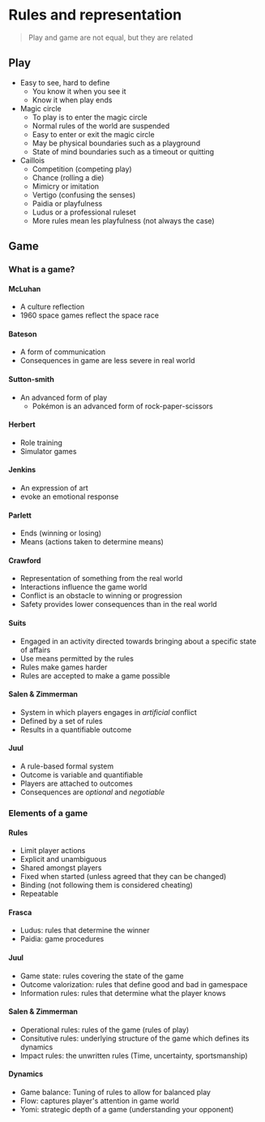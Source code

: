 # Rules and representation

> Play and game are not equal, but they are related

## Play

- Easy to see, hard to define
    - You know it when you see it
    - Know it when play ends
- Magic circle
    - To play is to enter the magic circle
    - Normal rules of the world are suspended
    - Easy to enter or exit the magic circle
    - May be physical boundaries such as a playground
    - State of mind boundaries such as a timeout or quitting
- Caillois
    - Competition (competing play)
    - Chance (rolling a die)
    - Mimicry or imitation
    - Vertigo (confusing the senses)
    - Paidia or playfulness
    - Ludus or a professional ruleset
    - More rules mean les playfulness (not always the case)

## Game

### What is a game?

#### McLuhan

- A culture reflection
- 1960 space games reflect the space race

#### Bateson

- A form of communication
- Consequences in game are less severe in real world

#### Sutton-smith

- An advanced form of play
    - Pokémon is an advanced form of rock-paper-scissors

#### Herbert

- Role training
- Simulator games

#### Jenkins

- An expression of art
- evoke an emotional response

#### Parlett

- Ends (winning or losing)
- Means (actions taken to determine means)

#### Crawford

- Representation of something from the real world
- Interactions influence the game world
- Conflict is an obstacle to winning or progression
- Safety provides lower consequences than in the real world

#### Suits

- Engaged in an activity directed towards bringing about a specific state of affairs
- Use means permitted by the rules
- Rules make games harder
- Rules are accepted to make a game possible

#### Salen & Zimmerman

- System in which players engages in *artificial* conflict
- Defined by a set of rules
- Results in a quantifiable outcome

#### Juul

- A rule-based formal system
- Outcome is variable and quantifiable
- Players are attached to outcomes
- Consequences are *optional* and *negotiable*

### Elements of a game

#### Rules

- Limit player actions
- Explicit and unambiguous
- Shared amongst players
- Fixed when started (unless agreed that they can be changed)
- Binding (not following them is considered cheating)
- Repeatable

#### Frasca

- Ludus: rules that determine the winner
- Paidia: game procedures

#### Juul

- Game state: rules covering the state of the game
- Outcome valorization: rules that define good and bad in gamespace
- Information rules: rules that determine what the player knows

#### Salen & Zimmerman

- Operational rules: rules of the game (rules of play)
- Consitutive rules: underlying structure of the game which defines its dynamics
- Impact rules: the unwritten rules (Time, uncertainty, sportsmanship)

#### Dynamics

- Game balance: Tuning of rules to allow for balanced play
- Flow: captures player's attention in game world
- Yomi: strategic depth of a game (understanding your opponent)